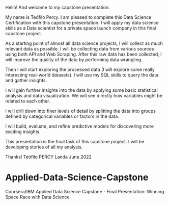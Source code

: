 Hello! And welcome to my capstone presentation.  

My name is Teófilo Percy. I am pleased to complete this Data Science Certification with this capstone presentation. I will apply my data science skills as a Data scientist for a private space launch company in this final capstone project.

As a starting point of almost all data science projects, I will collect as much relevant data as possible. I will be collecting data from various sources using both API and Web Scraping. After this raw data has been collected, I will improve the quality of the data by performing data wrangling.

Then I will start exploring the processed data (I will explore some really interesting real-world datasets). I will use my SQL skills to query the data and gather insights.

I will gain further insights into the data by applying some basic statistical analysis and data visualization. We will see directly how variables might be related to each other.

I will drill down into finer levels of detail by splitting the data into groups defined by categorical variables or factors in the data.  

I will build, evaluate, and refine predictive models for discovering more exciting insights. 

This presentation is the final task of this capstone project. I will be developing stories of all my analysis.

Thanks!
Teófilo PERCY Landa
June 2022


# Applied-Data-Science-Capstone
Coursera/IBM Applied Data Science Capstone - Final Presentation: Winning Space Race with Data Science
